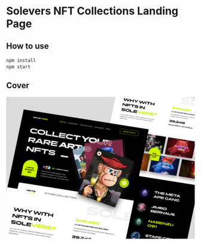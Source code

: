 # Solevers NFT Collections Landing Page

## How to use

```sh
npm install
npm start
```
## Cover

<img src="Cover.png" alt="cover">